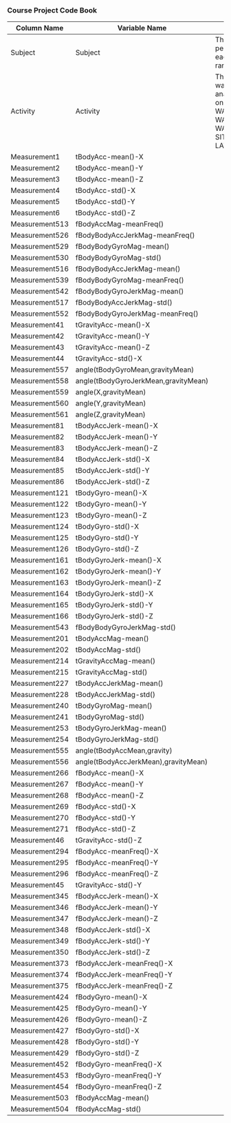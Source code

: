 ### Course Project Code Book

Column Name|Variable Name|Value/Explanation
---|---|---
Subject|Subject|The subject who performed the activity for each window sample. Its range is from 1 to 30.
Activity|Activity|The activity the subject was performing during analysis. Value will be one of: WALKING, WALKING_UPSTAIRS, WALKING_DOWNSTAIRS, WALKING_DOWNSTAIRS, SITTING, STANDING, LAYING
Measurement1|tBodyAcc-mean()-X|
Measurement2|tBodyAcc-mean()-Y|
Measurement3|tBodyAcc-mean()-Z|
Measurement4|tBodyAcc-std()-X|
Measurement5|tBodyAcc-std()-Y|
Measurement6|tBodyAcc-std()-Z|
Measurement513|fBodyAccMag-meanFreq()|
Measurement526|fBodyBodyAccJerkMag-meanFreq()|
Measurement529|fBodyBodyGyroMag-mean()|
Measurement530|fBodyBodyGyroMag-std()|
Measurement516|fBodyBodyAccJerkMag-mean()|
Measurement539|fBodyBodyGyroMag-meanFreq()|
Measurement542|fBodyBodyGyroJerkMag-mean()|
Measurement517|fBodyBodyAccJerkMag-std()|
Measurement552|fBodyBodyGyroJerkMag-meanFreq()|
Measurement41|tGravityAcc-mean()-X|
Measurement42|tGravityAcc-mean()-Y|
Measurement43|tGravityAcc-mean()-Z|
Measurement44|tGravityAcc-std()-X|
Measurement557|angle(tBodyGyroMean,gravityMean)|
Measurement558|angle(tBodyGyroJerkMean,gravityMean)|
Measurement559|angle(X,gravityMean)|
Measurement560|angle(Y,gravityMean)|
Measurement561|angle(Z,gravityMean)|
Measurement81|tBodyAccJerk-mean()-X|
Measurement82|tBodyAccJerk-mean()-Y|
Measurement83|tBodyAccJerk-mean()-Z|
Measurement84|tBodyAccJerk-std()-X|
Measurement85|tBodyAccJerk-std()-Y|
Measurement86|tBodyAccJerk-std()-Z|
Measurement121|tBodyGyro-mean()-X|
Measurement122|tBodyGyro-mean()-Y|
Measurement123|tBodyGyro-mean()-Z|
Measurement124|tBodyGyro-std()-X|
Measurement125|tBodyGyro-std()-Y|
Measurement126|tBodyGyro-std()-Z|
Measurement161|tBodyGyroJerk-mean()-X|
Measurement162|tBodyGyroJerk-mean()-Y|
Measurement163|tBodyGyroJerk-mean()-Z|
Measurement164|tBodyGyroJerk-std()-X|
Measurement165|tBodyGyroJerk-std()-Y|
Measurement166|tBodyGyroJerk-std()-Z|
Measurement543|fBodyBodyGyroJerkMag-std()|
Measurement201|tBodyAccMag-mean()|
Measurement202|tBodyAccMag-std()|
Measurement214|tGravityAccMag-mean()|
Measurement215|tGravityAccMag-std()|
Measurement227|tBodyAccJerkMag-mean()|
Measurement228|tBodyAccJerkMag-std()|
Measurement240|tBodyGyroMag-mean()|
Measurement241|tBodyGyroMag-std()|
Measurement253|tBodyGyroJerkMag-mean()|
Measurement254|tBodyGyroJerkMag-std()|
Measurement555|angle(tBodyAccMean,gravity)|
Measurement556|angle(tBodyAccJerkMean),gravityMean)|
Measurement266|fBodyAcc-mean()-X|
Measurement267|fBodyAcc-mean()-Y|
Measurement268|fBodyAcc-mean()-Z|
Measurement269|fBodyAcc-std()-X|
Measurement270|fBodyAcc-std()-Y|
Measurement271|fBodyAcc-std()-Z|
Measurement46|tGravityAcc-std()-Z|
Measurement294|fBodyAcc-meanFreq()-X|
Measurement295|fBodyAcc-meanFreq()-Y|
Measurement296|fBodyAcc-meanFreq()-Z|
Measurement45|tGravityAcc-std()-Y|
Measurement345|fBodyAccJerk-mean()-X|
Measurement346|fBodyAccJerk-mean()-Y|
Measurement347|fBodyAccJerk-mean()-Z|
Measurement348|fBodyAccJerk-std()-X|
Measurement349|fBodyAccJerk-std()-Y|
Measurement350|fBodyAccJerk-std()-Z|
Measurement373|fBodyAccJerk-meanFreq()-X|
Measurement374|fBodyAccJerk-meanFreq()-Y|
Measurement375|fBodyAccJerk-meanFreq()-Z|
Measurement424|fBodyGyro-mean()-X|
Measurement425|fBodyGyro-mean()-Y|
Measurement426|fBodyGyro-mean()-Z|
Measurement427|fBodyGyro-std()-X|
Measurement428|fBodyGyro-std()-Y|
Measurement429|fBodyGyro-std()-Z|
Measurement452|fBodyGyro-meanFreq()-X|
Measurement453|fBodyGyro-meanFreq()-Y|
Measurement454|fBodyGyro-meanFreq()-Z|
Measurement503|fBodyAccMag-mean()|
Measurement504|fBodyAccMag-std()|
